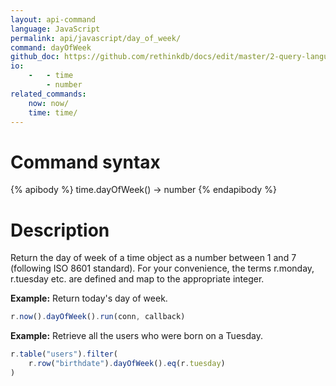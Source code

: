 ```yaml
---
layout: api-command 
language: JavaScript
permalink: api/javascript/day_of_week/
command: dayOfWeek
github_doc: https://github.com/rethinkdb/docs/edit/master/2-query-language/api/javascript/dates-and-times/dayOfWeek.md
io:
    -   - time
        - number
related_commands:
    now: now/
    time: time/
---
```


# Command syntax #

{% apibody %}
time.dayOfWeek() &rarr; number
{% endapibody %}

# Description #

Return the day of week of a time object as a number between 1 and 7 (following ISO 8601 standard). For your convenience, the terms r.monday, r.tuesday etc. are defined and map to the appropriate integer.

__Example:__ Return today's day of week.

```js
r.now().dayOfWeek().run(conn, callback)
```

__Example:__ Retrieve all the users who were born on a Tuesday.

```js
r.table("users").filter(
    r.row("birthdate").dayOfWeek().eq(r.tuesday)
)
```

